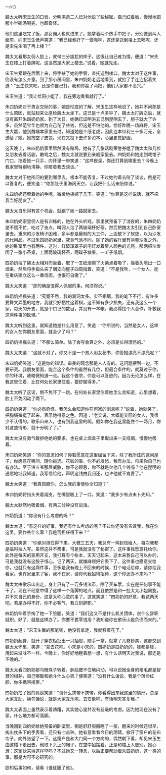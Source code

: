     一六〇 

   魏太太听宋玉生的口音，分明洪范二人已对他说了些秘密。自己红着脸，慢慢地把那小半碗汤喝完，也颇奇怪。

   他们这里吃完了饭，那女佣人也就进来了。她拿着两个热手巾把子，分别送到两人面前，向宋玉生低声笑道：“我已经煮好了一壶咖啡，这还是送到楼上去喝呢，还是宋先生喝了再上楼？”

   魏太太看那女佣人脸上，就带三分尴尬的样子，这很让自己难为情，便道：“宋先生在楼上打着牌呢，这当然是大家上楼去。”说着，她就先走。

   宋玉生紧跟在后面上来，将手扶了她的手臂，直托送到楼口。魏太太对于这件事，倒没有怎么介意。到了那小房间里，朱四奶奶老远地看到，就抬了手连连招着笑道：“玉生快来吧，还是你自己打。我和你赢了两把，他们大家都不高兴。”

   宋玉生道：“我让给田小姐了，我在旁边看看就行了。”

   朱四奶奶对于男女交际的事，她是彻底的了解，宋玉生这样地说了，她并不问那是什么原因，就站起来让座给魏太太坐下。这已是十点多钟了，魏太太打牌之后，就没有离开朱四奶奶家。到了次日，她确已证明洪五已到昆明去了，胆子就大了许多，虽然范宝华也很为自己花了些钱，但这是不怕他的。恰好昨晚一场麻将，宋玉生大赢，他到魏端本家里去过，知道她是个纸老虎，因此连本带利三十多万元，全送给了她。她掏空了皮包，现在又投下去许多资本，心里更觉舒服。

   这天晚上，朱四奶奶家里居然没有赌局，她有了几张话剧荣誉券邀了魏太太和几位女朋友去看话剧，散戏之后，魏太太就说要到亲戚家里去。四奶奶和她走到戏馆子门口，拖着她一只手，向怀里一带笑道：“这样夜深，你还打算到哪里去？今晚上我家里特别地清静，你陪着我去谈谈。”

   魏太太对于她所问的要到哪里去，根本不能答复。不过她约着去陪了谈谈，倒是可以答复的，便笑道：“你那肚子里海阔天空，让我把什么话来陪你说。”

   朱四奶奶还牵着她的手呢，微微地摇撼了几下。笑道：“你若是这样说话，就不把我当好朋友了。”

   魏太太自乐得有这个机会，就跟了她一路回家去。

   朱四奶奶家里佣人是有训练的，她在外头听戏，家里就预备下了消夜的，朱四奶奶是不慌不忙，吃过了夜点，叫佣人泡了两玻璃杯好茶，然后把魏太太引到自己卧室里去。重庆的沙发椅子困难，多半都是藤制的大三件，上面放下了软垫，以为沙发的代用品。不过朱四奶奶家里，究竟气派不同。除了她的客厅里有两套沙发之外，她的卧室里也有两件。这时，红玻璃罩子的电灯发着醉人颜色的光亮，那两把沙发围了一张小茶桌，上面两玻璃杯茶，两碟子糖果，一听子纸烟。

   四奶奶拉了魏太太相对而坐着，取了一支纸烟擦了火柴点着吸了，摇着头喷出一口烟来，然后将手指头夹了烟支向屋子四周指着，笑道：“不是我吹，一个女人，能在重庆建立这么一番场面，也很可自傲了。”

   魏太太笑道：“那的确是值得人佩服的事。何须你说。”

   四奶奶摇摇头道：“究竟不然，我的漏洞太多。实不相瞒，我的笔下不行，有许多要舞文弄墨的地方，我就只好牺牲这着棋，这不知有多少损失，还有我这么一个家，每天的开支，就是个口记的数目，并没有一本帐。我必得找个人合作，补救我这两件事的缺憾。”

   魏太太听到这里，就知道她是什么用意了。笑道：“你所说的，当然是女人，这样的女人在你朋友里面，就会少了吗？”

   四奶奶摇摇头道：“不那么简单。除了会写会算之外，必须是长得漂亮的。”

   魏太太笑道：“这就不对了，你又不是一个男人用女秘书，你管她漂亮不漂亮呢？”

   朱四奶奶笑道：“这是你的错误。审美的观念那是人人有的。这问题摆到一边，不要研究。我朋友里面，能合这个条件的虽然有几位，但最合条件的，就莫过于你。你的环境，我略微知道一点。我这个要求，你是可以答应的。因为无论怎么样，在我这里住着，比在何处长家里住着，要舒服得多。”

   魏太太听了这话，倒不免吓了一跳。在何处长家里住着她怎么会知道，心里想着，脸上不免闪动了两下。

   四奶奶笑道：“你必然奇怪，我怎么会知道你在何家的消息呢？”说着，她就笑了，把胸脯微挺了起来，表示她得意之色。因道：“老实说，大概能交际的女人，我很少不认得的。歌乐山来人，也有到我这里的啊。假如你在我这里能住个一两月，你对这些情形，就十分明了了。”

   魏太太没有勇气敢拒绝她的要求，也在桌上烟盒子里取出来一支纸烟，慢慢地吸着。

   朱四奶奶笑道：“你的意思如何？你若愿意在这里屈留下来，除了我所住的这间屋子，你愿意在哪间，随你挑选。花钱的事，你不必发愁，我有办法，将来你自己也有办法。至于洪五爷那层威胁，你不必顾忌，你不就是欠他几个钱吗？他在昆明的通信地址我知道，我写信给他，声明这钱由我归还，也许他就不肯要了。”

   魏太太笑道：“我真佩服你，怎么我的事情你全知道？”

   朱四奶奶将指头夹着烟支，在嘴里吸上了一口，笑道：“我多少有点未卜先知。”

   魏太太默然地吸着烟，有两三分钟没有说话。

   四奶奶道：“你没有什么考虑的吗？”

   魏太太道：“有这样的好事，我还有什么考虑的呢？不过你还没有告诉我，我在你这里，要作些什么事？我是否担任得下来？”

   四奶奶笑道：“你绝对担任得下来。大概三五天，我总有一两封信给人，每次我都是临时拉人写。虽然这并不费事，可是我就没有了秘密了。这件事我愿意托给你。此外是每天的家用开支，我打算有个帐本，天天记起来，这本来我自己可以办的，可是我就没有这股子恒心，记了两天，就嫌麻烦把它丢下了。这件事也愿意交给你，也就只有这两件事，至多是我有晚上不回来的时候，打个电话给你，请你给我看家。也许家里来了客，我不在家，请你代我招待招待，这个你还办不来吗？”

   魏太太由歌乐山出走，身上只有了一万多钱法币，除了买车票，实在是任何事不能干了。现在不经意中得了这样一个落脚的地点，而且依然是和一批太太小姐周旋，并不失自己的身份，这是太称心意的事了。这就笑道：“四奶奶的好意，我试两天吧。若是办得不好，你不必客气，我立刻辞职。”

   四奶奶伸着手掏了她一下脸腮，笑道：“我们这又不是什么机关团体，说什么辞职就职。好了，就是这样办了。你要不要零钱用？我知道你在歌乐山是负债而来的。”

   魏太太道：“宋玉生赢的那笔钱，他没有拿走，我就移着花了。”

   四奶奶起身，就开了穿衣柜扯出一只抽屉，随手一拿，就拿了几卷钞票，这都交到魏太太怀里，笑道：“拿去花吧。小宋是小宋的，四奶奶是四奶奶的，钱都是钱，用起来滋味不一样。今晚上，你好好地睡着想一想，有什么话明天对我说，那还是不晚的。”

   魏太太看四奶奶那乌眼珠子转着，胖脸腮不住地闪动，可以说她全身的毫毛都是智慧的根芽，自己哪敢和她斗什么心机？便笑道：“没有什么话说，我是个薄命红颜，你多携带携带。”

   四奶奶拍了她的肩膀笑道：“谈什么携带不携带，你看得出来我这里的情形，总是大家互助，换句话说，就是大家互乐呢。去安歇吧，有话明天答复我。”

   魏太太表面上虽然表示着踌躇，其实她心里并没有丝毫的考虑。因为她现在没有了家，什么地方都可落脚。

   当晚回到四奶奶给她预备的卧室里，倒是舒舒服服睡了一宿，醒来的时候还很早，掏出枕头下的手表看，还只有七点钟。她有意看看今日的阴晴，掀开了窗户的花布帘子，向外张望了一下。这窗户是和大门同一个方向的，偶然朝下看，却见宋玉生由这楼下走出去，他取下头上的帽子，在空中招摆着，正是和楼上人告别。她心想：这家伙来得这样早吗？不过她又一转念，以后正要帮助着朱四奶奶，这一类的事，那是大可不必研究的。

   欲知后事如何，请看《谁征服了谁》。

